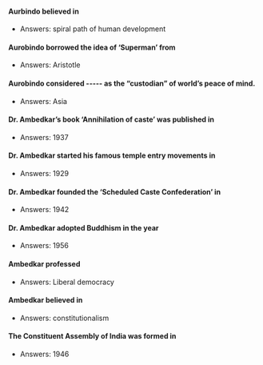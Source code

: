 #### Aurbindo believed in 
* Answers: spiral path of human development

#### Aurobindo borrowed the idea of ‘Superman’ from 
* Answers: Aristotle

#### Aurobindo considered ----- as the “custodian” of world’s peace of mind.
* Answers: Asia

#### Dr. Ambedkar’s book ‘Annihilation of caste’ was published in 
* Answers: 1937

#### Dr. Ambedkar started his famous temple entry movements in 
* Answers: 1929

#### Dr. Ambedkar founded the ‘Scheduled Caste Confederation’ in 
* Answers: 1942

#### Dr. Ambedkar adopted Buddhism in the year 
* Answers: 1956

#### Ambedkar professed 
* Answers: Liberal democracy

#### Ambedkar believed in
* Answers: constitutionalism

#### The Constituent Assembly of India was formed in 
* Answers: 1946